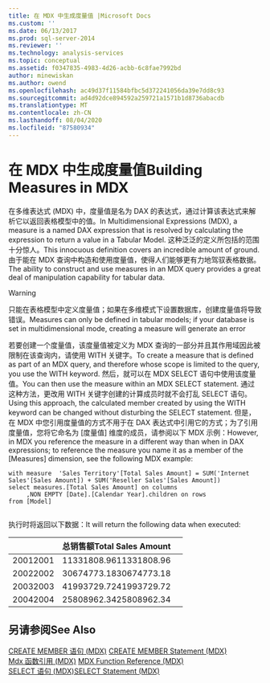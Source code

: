 ```yaml
---
title: 在 MDX 中生成度量值 |Microsoft Docs
ms.custom: ''
ms.date: 06/13/2017
ms.prod: sql-server-2014
ms.reviewer: ''
ms.technology: analysis-services
ms.topic: conceptual
ms.assetid: f0347835-4983-4d26-acbb-6c8fae7992bd
author: minewiskan
ms.author: owend
ms.openlocfilehash: ac49d37f11584bfbc5d372241056da39e7dd8c93
ms.sourcegitcommit: ad4d92dce894592a259721a1571b1d8736abacdb
ms.translationtype: MT
ms.contentlocale: zh-CN
ms.lasthandoff: 08/04/2020
ms.locfileid: "87580934"
---
```

# <a name="building-measures-in-mdx"></a><span data-ttu-id="fa195-102">在 MDX 中生成度量值</span><span class="sxs-lookup"><span data-stu-id="fa195-102">Building Measures in MDX</span></span>
  <span data-ttu-id="fa195-103">在多维表达式 (MDX) 中，度量值是名为 DAX 的表达式，通过计算该表达式来解析它以返回表格模型中的值。</span><span class="sxs-lookup"><span data-stu-id="fa195-103">In Multidimensional Expressions (MDX), a measure is a named DAX expression that is resolved by calculating the expression to return a value in a Tabular Model.</span></span> <span data-ttu-id="fa195-104">这种泛泛的定义所包括的范围十分惊人。</span><span class="sxs-lookup"><span data-stu-id="fa195-104">This innocuous definition covers an incredible amount of ground.</span></span> <span data-ttu-id="fa195-105">由于能在 MDX 查询中构造和使用度量值，使得人们能够更有力地驾驭表格数据。</span><span class="sxs-lookup"><span data-stu-id="fa195-105">The ability to construct and use measures in an MDX query provides a great deal of manipulation capability for tabular data.</span></span>  
  
> [!WARNING]  
>  <span data-ttu-id="fa195-106">只能在表格模型中定义度量值；如果在多维模式下设置数据库，创建度量值将导致错误。</span><span class="sxs-lookup"><span data-stu-id="fa195-106">Measures can only be defined in tabular models; if your database is set in multidimensional mode, creating a measure will generate an error</span></span>  
  
 <span data-ttu-id="fa195-107">若要创建一个度量值，该度量值被定义为 MDX 查询的一部分并且其作用域因此被限制在该查询内，请使用 WITH 关键字。</span><span class="sxs-lookup"><span data-stu-id="fa195-107">To create a measure that is defined as part of an MDX query, and therefore whose scope is limited to the query, you use the WITH keyword.</span></span> <span data-ttu-id="fa195-108">然后，就可以在 MDX SELECT 语句中使用该度量值。</span><span class="sxs-lookup"><span data-stu-id="fa195-108">You can then use the measure within an MDX SELECT statement.</span></span> <span data-ttu-id="fa195-109">通过这种方法，更改用 WITH 关键字创建的计算成员时就不会打乱 SELECT 语句。</span><span class="sxs-lookup"><span data-stu-id="fa195-109">Using this approach, the calculated member created by using the WITH keyword can be changed without disturbing the SELECT statement.</span></span> <span data-ttu-id="fa195-110">但是，在 MDX 中您引用度量值的方式不用于在 DAX 表达式中引用它的方式；为了引用度量值，您将它命名为 [度量值] 维度的成员，请参阅以下 MDX 示例：</span><span class="sxs-lookup"><span data-stu-id="fa195-110">However, in MDX you reference the measure in a different way than when in DAX expressions; to reference the measure you name it as a member of the [Measures] dimension, see the following MDX example:</span></span>  
  
```  
with measure  'Sales Territory'[Total Sales Amount] = SUM('Internet Sales'[Sales Amount]) + SUM('Reseller Sales'[Sales Amount])  
select measures.[Total Sales Amount] on columns  
     ,NON EMPTY [Date].[Calendar Year].children on rows  
from [Model]  
  
```  
  
 <span data-ttu-id="fa195-111">执行时将返回以下数据：</span><span class="sxs-lookup"><span data-stu-id="fa195-111">It will return the following data when executed:</span></span>  
  
||<span data-ttu-id="fa195-112">总销售额</span><span class="sxs-lookup"><span data-stu-id="fa195-112">Total Sales Amount</span></span>||  
|-|------------------------|-|  
|<span data-ttu-id="fa195-113">2001</span><span class="sxs-lookup"><span data-stu-id="fa195-113">2001</span></span>|<span data-ttu-id="fa195-114">11331808.96</span><span class="sxs-lookup"><span data-stu-id="fa195-114">11331808.96</span></span>||  
|<span data-ttu-id="fa195-115">2002</span><span class="sxs-lookup"><span data-stu-id="fa195-115">2002</span></span>|<span data-ttu-id="fa195-116">30674773.18</span><span class="sxs-lookup"><span data-stu-id="fa195-116">30674773.18</span></span>||  
|<span data-ttu-id="fa195-117">2003</span><span class="sxs-lookup"><span data-stu-id="fa195-117">2003</span></span>|<span data-ttu-id="fa195-118">41993729.72</span><span class="sxs-lookup"><span data-stu-id="fa195-118">41993729.72</span></span>||  
|<span data-ttu-id="fa195-119">2004</span><span class="sxs-lookup"><span data-stu-id="fa195-119">2004</span></span>|<span data-ttu-id="fa195-120">25808962.34</span><span class="sxs-lookup"><span data-stu-id="fa195-120">25808962.34</span></span>||  
  
## <a name="see-also"></a><span data-ttu-id="fa195-121">另请参阅</span><span class="sxs-lookup"><span data-stu-id="fa195-121">See Also</span></span>  
 <span data-ttu-id="fa195-122">[CREATE MEMBER 语句 &#40;MDX&#41;](/sql/mdx/mdx-data-definition-create-member) </span><span class="sxs-lookup"><span data-stu-id="fa195-122">[CREATE MEMBER Statement &#40;MDX&#41;](/sql/mdx/mdx-data-definition-create-member) </span></span>  
 <span data-ttu-id="fa195-123">[Mdx 函数引用 &#40;MDX&#41;](/sql/mdx/mdx-function-reference-mdx) </span><span class="sxs-lookup"><span data-stu-id="fa195-123">[MDX Function Reference &#40;MDX&#41;](/sql/mdx/mdx-function-reference-mdx) </span></span>  
 [<span data-ttu-id="fa195-124">SELECT 语句 (MDX)</span><span class="sxs-lookup"><span data-stu-id="fa195-124">SELECT Statement &#40;MDX&#41;</span></span>](/sql/mdx/mdx-data-manipulation-select)  
  
  
